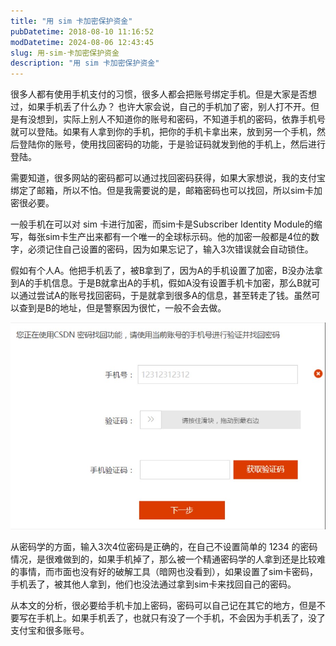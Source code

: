 ```yaml
---
title: "用 sim 卡加密保护资金"
pubDatetime: 2018-08-10 11:16:52
modDatetime: 2024-08-06 12:43:45
slug: 用-sim-卡加密保护资金
description: "用 sim 卡加密保护资金"
---
```





很多人都有使用手机支付的习惯，很多人都会把账号绑定手机。但是大家是否想过，如果手机丢了什么办？
也许大家会说，自己的手机加了密，别人打不开。但是有没想到，实际上别人不知道你的账号和密码，不知道手机的密码，依靠手机号就可以登陆。如果有人拿到你的手机，把你的手机卡拿出来，放到另一个手机，然后登陆你的账号，使用找回密码的功能，于是验证码就发到他的手机上，然后进行登陆。

<!--more-->


<!-- CreateTime:2018/8/10 19:16:52 -->

<!-- csdn -->

需要知道，很多网站的密码都可以通过找回密码获得，如果大家想说，我的支付宝绑定了邮箱，所以不怕。但是我需要说的是，邮箱密码也可以找回，所以sim卡加密很必要。

一般手机在可以对 sim 卡进行加密，而sim卡是Subscriber Identity Module的缩写，每张sim卡生产出来都有一个唯一的全球标示码。他的加密一般都是4位的数字，必须记住自己设置的密码，因为如果忘记了，输入3次错误就会自动锁住。

假如有个人A。他把手机丢了，被B拿到了，因为A的手机设置了加密，B没办法拿到A的手机信息。于是B就拿出A的手机，假如A没有设置手机卡加密，那么B就可以通过尝试A的账号找回密码，于是就拿到很多A的信息，甚至转走了钱。虽然可以查到是B的地址，但是警察因为很忙，一般不会去做。

![](images/img-modify-93e94810cbfa2b95cf0d2cb3f8a28ff0.jpg)

从密码学的方面，输入3次4位密码是正确的，在自己不设置简单的 1234 的密码情况，是很难做到的，如果手机掉了，那么被一个精通密码学的人拿到还是比较难的事情，而市面也没有好的破解工具（暗网也没看到），如果设置了sim卡密码，手机丢了，被其他人拿到，他们也没法通过拿到sim卡来找回自己的密码。

从本文的分析，很必要给手机卡加上密码，密码可以自己记在其它的地方，但是不要写在手机上。如果手机丢了，也就只有没了一个手机，不会因为手机丢了，没了支付宝和很多账号。
